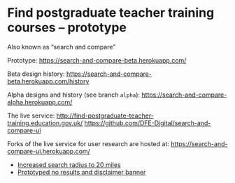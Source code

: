 # Find postgraduate teacher training courses – prototype
Also known as “search and compare”

Prototype:
https://search-and-compare-beta.herokuapp.com/

Beta design history:
https://search-and-compare-beta.herokuapp.com/history

Alpha designs and history (see branch `alpha`):
https://search-and-compare-alpha.herokuapp.com/

The live service:
http://find-postgraduate-teacher-training.education.gov.uk/
https://github.com/DFE-Digital/search-and-compare-ui

Forks of the live service for user research are hosted at:
https://search-and-compare-ui.herokuapp.com/

* [Increased search radius to 20 miles](https://github.com/DFE-Digital/search-and-compare-ui/tree/research-2-may)
* [Prototyped no results and disclaimer banner](https://github.com/DFE-Digital/search-and-compare-ui/tree/copy-sweep-cut)
